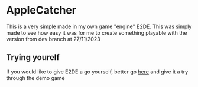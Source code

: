# AppleCatcher
This is a very simple made in my own game "engine" E2DE. This was simply made to see how easy it was for me to create something playable with the version from dev branch at 27/11/2023

## Trying yourelf

If you would like to give E2DE a go yourself, better go [here](https://www.github.com/jjoedev/E2DE) and give it a try through the demo game
